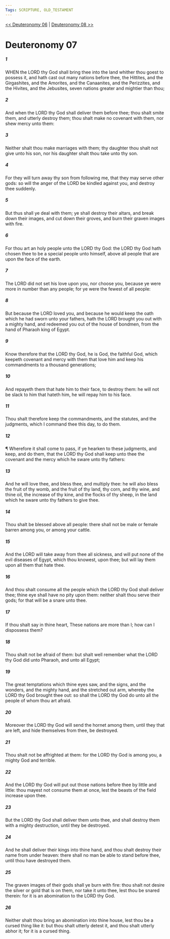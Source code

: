 ```yaml
---
Tags: SCRIPTURE, OLD_TESTAMENT
---
```


[<< Deuteronomy 06](OLD_TESTAMENT/05_Deuteronomy/Deuteronomy_06.md) | [Deuteronomy 08 >>](OLD_TESTAMENT/05_Deuteronomy/Deuteronomy_08.md)

# Deuteronomy 07

##### 1

WHEN the LORD thy God shall bring thee into the land whither thou goest to possess it, and hath cast out many nations before thee, the Hittites, and the Girgashites, and the Amorites, and the Canaanites, and the Perizzites, and the Hivites, and the Jebusites, seven nations greater and mightier than thou;

##### 2

And when the LORD thy God shall deliver them before thee; thou shalt smite them, and utterly destroy them; thou shalt make no covenant with them, nor shew mercy unto them:

##### 3

Neither shalt thou make marriages with them; thy daughter thou shalt not give unto his son, nor his daughter shalt thou take unto thy son.

##### 4

For they will turn away thy son from following me, that they may serve other gods: so will the anger of the LORD be kindled against you, and destroy thee suddenly.

##### 5

But thus shall ye deal with them; ye shall destroy their altars, and break down their images, and cut down their groves, and burn their graven images with fire.

##### 6

For thou art an holy people unto the LORD thy God: the LORD thy God hath chosen thee to be a special people unto himself, above all people that are upon the face of the earth.

##### 7

The LORD did not set his love upon you, nor choose you, because ye were more in number than any people; for ye were the fewest of all people:

##### 8

But because the LORD loved you, and because he would keep the oath which he had sworn unto your fathers, hath the LORD brought you out with a mighty hand, and redeemed you out of the house of bondmen, from the hand of Pharaoh king of Egypt.

##### 9

Know therefore that the LORD thy God, he is God, the faithful God, which keepeth covenant and mercy with them that love him and keep his commandments to a thousand generations;

##### 10

And repayeth them that hate him to their face, to destroy them: he will not be slack to him that hateth him, he will repay him to his face.

##### 11

Thou shalt therefore keep the commandments, and the statutes, and the judgments, which I command thee this day, to do them.

##### 12

¶ Wherefore it shall come to pass, if ye hearken to these judgments, and keep, and do them, that the LORD thy God shall keep unto thee the covenant and the mercy which he sware unto thy fathers:

##### 13

And he will love thee, and bless thee, and multiply thee: he will also bless the fruit of thy womb, and the fruit of thy land, thy corn, and thy wine, and thine oil, the increase of thy kine, and the flocks of thy sheep, in the land which he sware unto thy fathers to give thee.

##### 14

Thou shalt be blessed above all people: there shall not be male or female barren among you, or among your cattle.

##### 15

And the LORD will take away from thee all sickness, and will put none of the evil diseases of Egypt, which thou knowest, upon thee; but will lay them upon all them that hate thee.

##### 16

And thou shalt consume all the people which the LORD thy God shall deliver thee; thine eye shall have no pity upon them: neither shalt thou serve their gods; for that will be a snare unto thee.

##### 17

If thou shalt say in thine heart, These nations are more than I; how can I dispossess them?

##### 18

Thou shalt not be afraid of them: but shalt well remember what the LORD thy God did unto Pharaoh, and unto all Egypt;

##### 19

The great temptations which thine eyes saw, and the signs, and the wonders, and the mighty hand, and the stretched out arm, whereby the LORD thy God brought thee out: so shall the LORD thy God do unto all the people of whom thou art afraid.

##### 20

Moreover the LORD thy God will send the hornet among them, until they that are left, and hide themselves from thee, be destroyed.

##### 21

Thou shalt not be affrighted at them: for the LORD thy God is among you, a mighty God and terrible.

##### 22

And the LORD thy God will put out those nations before thee by little and little: thou mayest not consume them at once, lest the beasts of the field increase upon thee.

##### 23

But the LORD thy God shall deliver them unto thee, and shall destroy them with a mighty destruction, until they be destroyed.

##### 24

And he shall deliver their kings into thine hand, and thou shalt destroy their name from under heaven: there shall no man be able to stand before thee, until thou have destroyed them.

##### 25

The graven images of their gods shall ye burn with fire: thou shalt not desire the silver or gold that is on them, nor take it unto thee, lest thou be snared therein: for it is an abomination to the LORD thy God.

##### 26

Neither shalt thou bring an abomination into thine house, lest thou be a cursed thing like it: but thou shalt utterly detest it, and thou shalt utterly abhor it; for it is a cursed thing.
